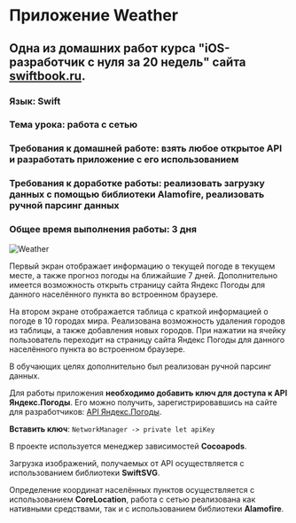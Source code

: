 # Приложение Weather
## Одна из домашних работ курса "iOS-разработчик с нуля за 20 недель" сайта [swiftbook.ru](https://www.online.swiftbook.ru).

### Язык: Swift
### Тема урока: работа с сетью
### Требования к домашней работе: взять любое открытое API и разработать приложение с его использованием
### Требования к доработке работы: реализовать загрузку данных с помощью библиотеки Alamofire, реализовать ручной парсинг данных
### Общее время выполнения работы: 3 дня

![Weather](https://github.com/Blissfulman/Weather/blob/main/Example.gif)

Первый экран отображает информацию о текущей погоде в текущем месте, а также прогноз погоды на ближайшие 7 дней. Дополнительно имеется возможность открыть страницу сайта Яндекс Погоды для данного населённого пункта во встроенном браузере.

На втором экране отображается таблица с краткой информацией о погоде в 10 городах мира. Реализована возможность удаления городов из таблицы, а также добавления новых городов. При нажатии на ячейку пользователь переходит на страницу сайта Яндекс Погоды для данного населённого пункта во встроенном браузере.

В обучающих целях дополнительно был реализован ручной парсинг данных.

Для работы приложения **необходимо добавить ключ для доступа к API Яндекс.Погоды**. Его можно получить, зарегистрировавшись на сайте для разработчиков: [API Яндекс.Погоды](https://yandex.ru/dev/weather/).

**Вставить ключ**: `NetworkManager -> private let apiKey`

В проекте используется менеджер зависимостей **Cocoapods**.

Загрузка изображений, получаемых от API осуществляется с использованием библиотеки **SwiftSVG**.

Определение координат населённых пунктов осуществляется с использованием **CoreLocation**, работа с сетью реализована как нативными средствами, так и с использованием библиотеки **Alamofire**.